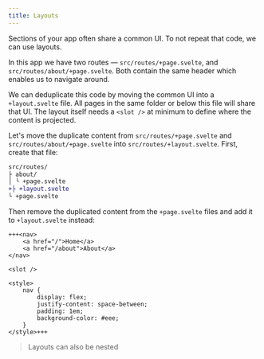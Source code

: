 ```yaml
---
title: Layouts
---
```


Sections of your app often share a common UI. To not repeat that code, we can use layouts.

In this app we have two routes — `src/routes/+page.svelte`, and `src/routes/about/+page.svelte`. Both contain the same header which enables us to navigate around.

We can deduplicate this code by moving the common UI into a `+layout.svelte` file. All pages in the same folder or below this file will share that UI. The layout itself needs a `<slot />` at minimum to define where the content is projected.

Let's move the duplicate content from `src/routes/+page.svelte` and `src/routes/about/+page.svelte` into `src/routes/+layout.svelte`. First, create that file:

```diff
src/routes/
├ about/
│ └ +page.svelte
+├ +layout.svelte
└ +page.svelte
```

Then remove the duplicated content from the `+page.svelte` files and add it to `+layout.svelte` instead:

```svelte
+++<nav>
	<a href="/">Home</a>
	<a href="/about">About</a>
</nav>

<slot />

<style>
	nav {
		display: flex;
		justify-content: space-between;
		padding: 1em;
		background-color: #eee;
	}
</style>+++
```

> Layouts can also be nested
